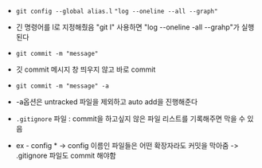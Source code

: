 
- `git config --global alias.l` `"log --oneline --all --graph"`
- 긴 명령어를 l로 지정해줬음 "git l" 사용하면 "log --oneline -all --grahp"가 실행된다

- `git commit -m "message"`
- 깃 commit 메시지 창 띄우지 않고 바로 commit

- `git commit -m "message" -a`
- -a옵션은 untracked 파일을 제외하고 auto add을 진행해준다

- `.gitignore` 파일 : commit을 하고싶지 않은 파일 리스트를 기록해주면 막을 수 있음 
- ex - config * -> config 이름인 파일들은 어떤 확장자라도 커밋을 막아줌 -> .gitignore 파일도 commit 해야함 

